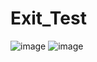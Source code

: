 # Exit_Test
![image](https://github.com/user-attachments/assets/e4e9416b-5616-436f-a73f-0d5ee38e12b7)
![image](https://github.com/user-attachments/assets/ec7b750e-7204-45c6-bfc2-6b167fa3b989)

